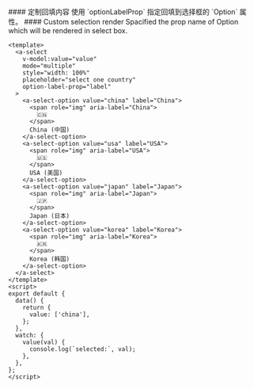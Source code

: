 <cn>
#### 定制回填内容
使用 `optionLabelProp` 指定回填到选择框的 `Option` 属性。
</cn>

<us>
#### Custom selection render
Spacified the prop name of Option which will be rendered in select box.
</us>

```vue
<template>
  <a-select
    v-model:value="value"
    mode="multiple"
    style="width: 100%"
    placeholder="select one country"
    option-label-prop="label"
  >
    <a-select-option value="china" label="China">
      <span role="img" aria-label="China">
        🇨🇳
      </span>
      China (中国)
    </a-select-option>
    <a-select-option value="usa" label="USA">
      <span role="img" aria-label="USA">
        🇺🇸
      </span>
      USA (美国)
    </a-select-option>
    <a-select-option value="japan" label="Japan">
      <span role="img" aria-label="Japan">
        🇯🇵
      </span>
      Japan (日本)
    </a-select-option>
    <a-select-option value="korea" label="Korea">
      <span role="img" aria-label="Korea">
        🇰🇷
      </span>
      Korea (韩国)
    </a-select-option>
  </a-select>
</template>
<script>
export default {
  data() {
    return {
      value: ['china'],
    };
  },
  watch: {
    value(val) {
      console.log(`selected:`, val);
    },
  },
};
</script>
```

